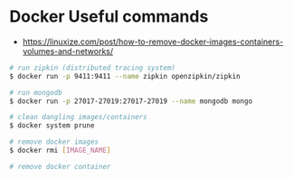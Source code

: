 # Docker Useful commands 
* https://linuxize.com/post/how-to-remove-docker-images-containers-volumes-and-networks/
```bash
# run zipkin (distributed tracing system)
$ docker run -p 9411:9411 --name zipkin openzipkin/zipkin

# run mongodb
$ docker run -p 27017-27019:27017-27019 --name mongodb mongo

# clean dangling images/containers
$ docker system prune 

# remove docker images 
$ docker rmi [IMAGE_NAME]

# remove docker container 

```